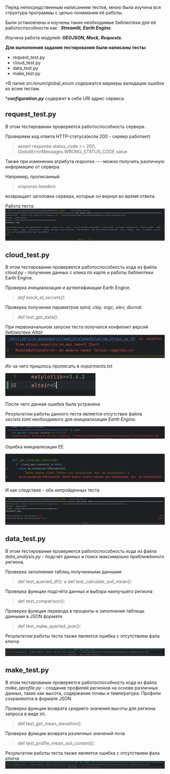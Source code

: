 Перед непосредственным написанием тестов, мною была изучена вся структура программы с целью понимания её работы. 

Были установлены и изучены такие необходимые библиотеки для её работоспособности как : **_Streamlit, Earth Engine_**.

Изучена работа модулей: **_GEOJSON, Mock, Requests_**.


**Для выполнения задания тестирования были написаны тесты:**
* request_test.py
* cloud_test.py
* data_test.py
* make_test.py

*В папке src/enum/global_enum содержатся маркеры валидации ошибок ко всем тестам.

***_configuration.py_** содержит в себе URl адрес сервиса.
## request_test.py
В этом тестировании проверяется работоспособность сервера.

Проверяем код ответа HTTP-статуса(если 200 - сервер работает)
>assert response.status_code == 200, GlobalErrorMessages.WRONG_STATUS_CODE.value

Также при изменении атрибута _response.---_ можно получить различную информацию от сервера. 

Например, прописанный 
>_response.headers_

возвращает заголовки сервера, которые он вернул во время ответа.

Работа теста:
![](pictures/тест1.png)
## cloud_test.py
В этом тестировании проверяется работоспособность кода из файла _cloud.py_ - получение данных с клика по карте и работы библиотеки Earth Engine.


Проверка инициализации и аутентификации  Earth Engine.
>_def mock_st_secrets():_


Проверка получения параметров _sand, clay, orgc, elev, diurnal_.
>def test_get_data():

При первоначальном запуске теста получался конфиликт версий библиотеки _Altair_
![](pictures/тест2_1.png)

Из-за чего пришлось прописать в _requirments.txt_

![](pictures/тест2_2.png)

После чего данная ошибка была устранена

Результатом работы данного теста является отсутствие файла _secrets.toml_ необходимого для инициализации _Earth Engine_.

![](pictures/тест2_3.png)

Ошибка инициализации EE

![](pictures/тест2_4.png)

И как следствие - оба непройденных теста

![](pictures/тест2_5.png)


## data_test.py

В этом тестировании проверяется работоспособность кода из файла _data_analysis.py_ - подсчёт данных и поиск максимально приближённого региона.

Проверка заполнения таблиц полученными данными
>def test_queried_df(): и def test_calculate_soil_mean():

Проверка функции подсчёта данных и выбора наилучшего региона
>def test_comparison():

Проверка функции перевода в проценты и заполнения таблицы данными в JSON формате
>def test_make_queried_json():

Результатом работы теста также является ошибка с отсутствием фала ключа

![](pictures/тест3.png)

## make_test.py

В этом тестировании проверяется работоспособность кода из файла _make_aprofile.py_ - создание профилей регионов на основе различных данных, таких как высота, содержание почвы и температура. Профили сохраняются в формате JSON.

Проверка функции возврата среднего значения высоты для региона запроса в виде int.
>def test_get_mean_elevation():

Проверка функции возврата различных значений почв
>def test_profile_mean_soil_content():

Результатом работы теста также является ошибка с отсутствием фала ключа
![](pictures/тест4.png)
